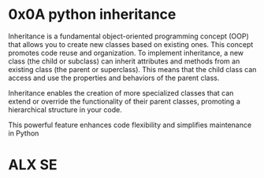 # 0x0A python inheritance

Inheritance is a fundamental object-oriented programming concept (OOP) that allows you to create new classes based on existing ones. This concept promotes code reuse and organization.
To implement inheritance, a new class (the child or subclass) can inherit attributes and methods from an existing class (the parent or superclass). This means that the child class can access and use the properties and behaviors of the parent class.

Inheritance enables the creation of more specialized classes that can extend or override the functionality of their parent classes, promoting a hierarchical structure in your code.

This powerful feature enhances code flexibility and simplifies maintenance in Python

# ALX SE
